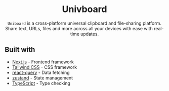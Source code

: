 <div align="center">

# Univboard

<!-- badges -->

`Uniboard` is a cross-platform universal clipboard and file-sharing platform. Share text, URLs, files and more across all your devices with ease with real-time updates.

</div>


## Built with
- [Next.js](https://nextjs.org/) - Frontend framework
- [Tailwind CSS](https://tailwindcss.com/) - CSS framework
- [react-query](https://react-query.tanstack.com/) - Data fetching
- [zustand](https://github.com/pmndrs/zustand) - State management
- [TypeScript](https://www.typescriptlang.org/) - Type checking
